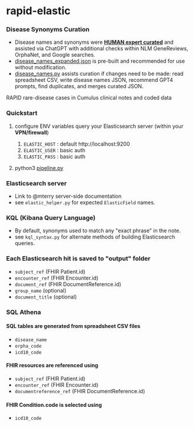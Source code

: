 # rapid-elastic

### Disease Synonyms Curation
* Disease names and synonyms were [**HUMAN expert curated**](https://docs.google.com/spreadsheets/d/1lNgKOyt1cK_cTA72WbywsjjrvWCM0HUpv1nMFqKEngM/edit?gid=217264283#gid=217264283) and assisted via ChatGPT with additional checks within NLM GeneReviews, OrphaNet, and Google searches.
* [disease_names_expanded.json](rapid/tree/main/resources/disease_names_expanded.json) is pre-built and recommended for use without modification.
* [disease_names.py](rapid/disease_names.py) assists curation if changes need to be made: read spreadsheet CSV, write disease names JSON, recommend GPT4 prompts, find duplicates, and merges curated JSON.  

RAPID rare-disease cases in Cumulus clinical notes and coded data 

### Quickstart

1. configure ENV variables query your Elasticsearch server (within your **VPN/firewall**) 
   1. `ELASTIC_HOST` : default http://localhost:9200
   2. `ELASTIC_USER` : basic auth
   3. `ELASTIC_PASS` : basic auth

2. python3 [pipeline.py](rapid/pipeline.py)

### Elasticsearch server 
* Link to @mterry server-side documentation
* see `elastic_helper.py` for expected `ElasticField` names. 

### KQL (Kibana Query Language) 
* By default, synonyms used to match any "exact phrase" in the note. 
* see `kql_syntax.py` for alternate methods of building Elasticsearch queries.

### Each Elasticsearch hit is saved to "output" folder 
 * `subject_ref`           (FHIR Patient.id)
 * `encounter_ref`         (FHIR Encounter.id)
 * `document_ref`          (FHIR DocumentReference.id) 
 * `group_name`            (optional)
 * `document_title`        (optional)


### SQL Athena
#### SQL tables are generated from spreadsheet CSV files
  * `disease_name`
  * `orpha_code` 
  * `icd10_code`

#### FHIR resources are referenced using 
 * `subject_ref`           (FHIR Patient.id)
 * `encounter_ref`         (FHIR Encounter.id)
 * `documentreference_ref` (FHIR DocumentReference.id) 
  
#### FHIR Condition.code is selected using 
* `icd10_code` 
 

